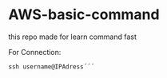 # AWS-basic-command
this repo made for learn command fast

For Connection:
```linux
ssh username@IPAdress´´´
